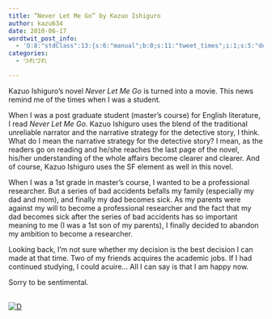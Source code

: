 ```yaml
---
title: ”Never Let Me Go” by Kazuo Ishiguro
author: kazu634
date: 2010-06-17
wordtwit_post_info:
  - 'O:8:"stdClass":13:{s:6:"manual";b:0;s:11:"tweet_times";i:1;s:5:"delay";i:0;s:7:"enabled";i:1;s:10:"separation";s:2:"60";s:7:"version";s:3:"3.7";s:14:"tweet_template";b:0;s:6:"status";i:2;s:6:"result";a:0:{}s:13:"tweet_counter";i:2;s:13:"tweet_log_ids";a:1:{i:0;i:5287;}s:9:"hash_tags";a:0:{}s:8:"accounts";a:1:{i:0;s:7:"kazu634";}}'
categories:
  - つれづれ

---
```

<div class="section">
<p>
    Kazuo Ishiguro&#8217;s novel <i>Never Let Me Go</i> is turned into a movie. This news remind me of the times when I was a student.
</p>
  
<p>
    When I was a post graduate student (master&#8217;s course) for English literature, I read <i>Never Let Me Go</i>. Kazuo Ishiguro uses the blend of the traditional unreliable narrator and the narrative strategy for the detective story, I think. What do I mean the narrative strategy for the detective story? I mean, as the readers go on reading and he/she reaches the last page of the novel, his/her understanding of the whole affairs become clearer and clearer. And of course, Kazuo Ishiguro uses the SF element as well in this novel.
</p>
  
<p>
</p>
  
<p>
    When I was a 1st grade in master&#8217;s course, I wanted to be a professional researcher. But a series of bad accidents befalls my family (especially my dad and mom), and finally my dad becomes sick. As my parents were against my will to become a professional researcher and the fact that my dad becomes sick after the series of bad accidents has so important meaning to me (I was a 1st son of my parents), I finally decided to abandon my ambition to become a researcher.
</p>
  
<p>
    Looking back, I&#8217;m not sure whether my decision is the best decision I can made at that time. Two of my friends acquires the academic jobs. If I had continued studying, I could acuire&#8230; All I can say is that I am happy now.
</p>
  
<p>
    Sorry to be sentimental.
</p>
  
<p>
<br /> <a href="http://d.hatena.ne.jp/video/youtube/PZI-QEbbUik" onclick="__gaTracker('send', 'event', 'outbound-article', 'http://d.hatena.ne.jp/video/youtube/PZI-QEbbUik', '');" alt="この動画を含む日記"><img src="http://d.hatena.ne.jp/images/d_entry.gif" alt="D" border="0" style="vertical-align: bottom;" title="この動画を含む日記" /></a>
</p>
</div>
